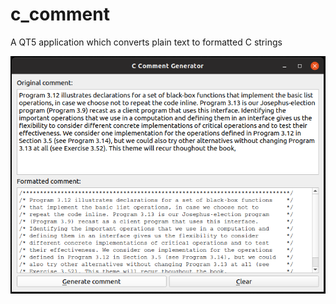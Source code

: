 # c_comment
A QT5 application which converts plain text to formatted C strings

<img src="https://github.com/JITcola/c_comment/blob/master/c_comment_demo.png?raw=true" alt="Sample output">
